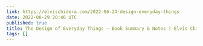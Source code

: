 ```yaml
---
link: https://elvischidera.com/2022-06-24-design-everyday-things
date: 2022-08-29 20:46 UTC
published: true
title: The Design of Everyday Things — Book Summary & Notes | Elvis Chidera
tags: []
---
```



